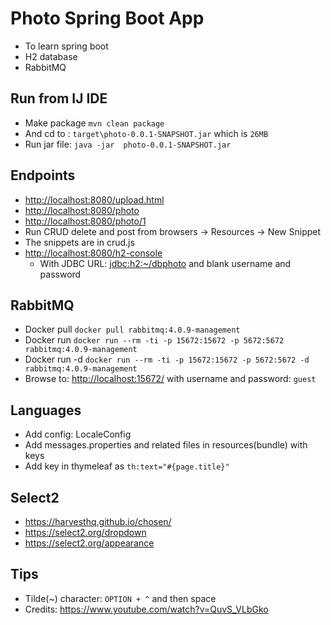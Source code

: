 # Photo Spring Boot App

- To learn spring boot
- H2 database
- RabbitMQ

## Run from IJ IDE

- Make package `mvn clean package`
- And cd to : `target\photo-0.0.1-SNAPSHOT.jar` which is `26MB`
- Run jar file: `java -jar  photo-0.0.1-SNAPSHOT.jar`

## Endpoints

- <http://localhost:8080/upload.html>
- <http://localhost:8080/photo>
- <http://localhost:8080/photo/1>
- Run CRUD delete and post from browsers -> Resources -> New Snippet
- The snippets are in crud.js
- <http://localhost:8080/h2-console>
  - With JDBC URL: <jdbc:h2:~/dbphoto> and blank username and password

## RabbitMQ

- Docker pull `docker pull rabbitmq:4.0.9-management`
- Docker run `docker run --rm -ti -p 15672:15672 -p 5672:5672 rabbitmq:4.0.9-management`
- Docker run -d `docker run --rm -ti -p 15672:15672 -p 5672:5672 -d rabbitmq:4.0.9-management`
- Browse to: <http://localhost:15672/> with username and password: `guest`

## Languages

- Add config: LocaleConfig
- Add messages.properties and related files in resources(bundle) with keys
- Add key in thymeleaf as `th:text="#{page.title}"`

## Select2

- <https://harvesthq.github.io/chosen/>
- <https://select2.org/dropdown>
- <https://select2.org/appearance>

## Tips

- Tilde(~) character: `OPTION + ^` and then space
- Credits: <https://www.youtube.com/watch?v=QuvS_VLbGko>
